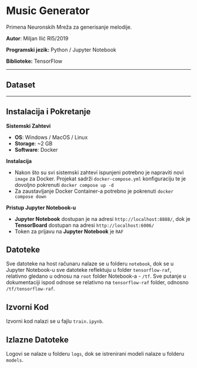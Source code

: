 # Music Generator

Primena Neuronskih Mreža za generisanje melodije. 

**Autor**: Miljan Ilić RI5/2019

**Programski jezik:** Python / Jupyter Notebook

**Biblioteke:** TensorFlow

---

## Dataset


---

## Instalacija i Pokretanje

**Sistemski Zahtevi**

- **OS**: Windows / MacOS / Linux
- **Storage**: ~2 GB
- **Software**: Docker

**Instalacija**

- Nakon što su svi sistemski zahtevi ispunjeni potrebno je napraviti novi `image` za Docker. Projekat sadrži `docker-compose.yml` konfiguraciju te je dovoljno pokrenuti `docker compose up -d`
- Za zaustavljanje Docker Container-a potrebno je pokrenuti `docker compose down`

**Pristup Jupyter Notebook-u**

- **Jupyter Notebook** dostupan je na adresi `http://localhost:8888/`, dok je **TensorBoard** dostupan na adresi `http://localhost:6006/`
- Token za prijavu na **Jupyter Notebook** je `RAF`

## Datoteke

Sve datoteke na host računaru nalaze se u folderu `notebook`, dok se u Jupyter Notebook-u sve datoteke reflektuju u folder `tensorflow-raf`, relativno gledano u odnosu na `root` folder Notebook-a - `/tf`. Sve putanje u 
dokumentaciji ispod odnose se relativno na `tensorflow-raf` folder, odnosno `/tf/tensorflow-raf`.

## Izvorni Kod

Izvorni kod nalazi se u fajlu `train.ipynb`.

## Izlazne Datoteke

Logovi se nalaze u folderu `logs`, dok se istrenirani modeli nalaze u folderu `models`.


 
